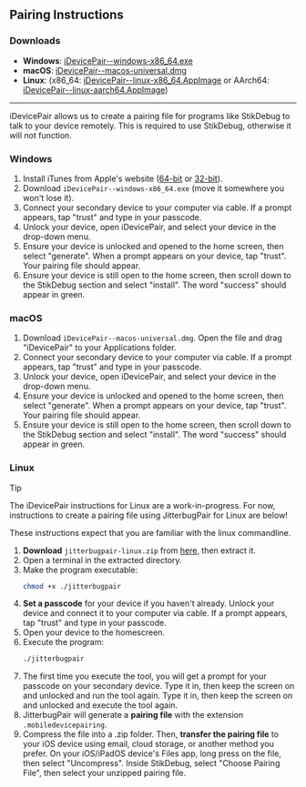## Pairing Instructions

### Downloads
- **Windows**: [iDevicePair--windows-x86_64.exe](https://github.com/jkcoxson/idevice_pair/releases/latest/download/iDevicePair--windows-x86_64.exe)
- **macOS**: [iDevicePair--macos-universal.dmg](https://github.com/jkcoxson/idevice_pair/releases/latest/download/iDevicePair--macos-universal.dmg)
- **Linux**: (x86_64: [iDevicePair--linux-x86_64.AppImage](https://github.com/jkcoxson/idevice_pair/releases/latest/download/iDevicePair--linux-x86_64.AppImage) or AArch64: [iDevicePair--linux-aarch64.AppImage](https://github.com/jkcoxson/idevice_pair/releases/latest/download/iDevicePair--linux-aarch64.AppImage))
---

iDevicePair allows us to create a pairing file for programs like StikDebug to talk to your device remotely. This is required to use StikDebug, otherwise it will not function.

### Windows

1. Install iTunes from Apple's website ([64-bit](https://apple.com/itunes/download/win64) or [32-bit](https://apple.com/itunes/download/win32)).
2. Download `iDevicePair--windows-x86_64.exe` (move it somewhere you won't lose it).
3. Connect your secondary device to your computer via cable. If a prompt appears, tap "trust" and type in your passcode.
4. Unlock your device, open iDevicePair, and select your device in the drop-down menu.
5. Ensure your device is unlocked and opened to the home screen, then select "generate". When a prompt appears on your device, tap "trust". Your pairing file should appear.
6. Ensure your device is still open to the home screen, then scroll down to the StikDebug section and select "install". The word "success" should appear in green.

### macOS

1. Download `iDevicePair--macos-universal.dmg`. Open the file and drag "iDevicePair" to your Applications folder.
3. Connect your secondary device to your computer via cable. If a prompt appears, tap "trust" and type in your passcode.
4. Unlock your device, open iDevicePair, and select your device in the drop-down menu.
5. Ensure your device is unlocked and opened to the home screen, then select "generate". When a prompt appears on your device, tap "trust". Your pairing file should appear.
6. Ensure your device is still open to the home screen, then scroll down to the StikDebug section and select "install". The word "success" should appear in green.

### Linux

> [!TIP]
> The iDevicePair instructions for Linux are a work-in-progress. For now, instructions to create a pairing file using JitterbugPair for Linux are below!

These instructions expect that you are familiar with the linux commandline.

1. **Download** `jitterbugpair-linux.zip` from [here](https://github.com/osy/Jitterbug/releases/download/v1.3.1/jitterbugpair-linux.zip), then extract it.
2. Open a terminal in the extracted directory.
3. Make the program executable:
   ```bash
   chmod +x ./jitterbugpair
   ```
4. **Set a passcode** for your device if you haven't already. Unlock your device and connect it to your computer via cable. If a prompt appears, tap "trust" and type in your passcode.
5. Open your device to the homescreen.
6. Execute the program:
   ```bash
   ./jitterbugpair
   ```
7. The first time you execute the tool, you will get a prompt for your passcode on your secondary device. Type it in, then keep the screen on and unlocked and run the tool again. Type it in, then keep the screen on and unlocked and execute the tool again.
8. JitterbugPair will generate a **pairing file** with the extension `.mobiledevicepairing`.
9. Compress the file into a .zip folder. Then, **transfer the pairing file** to your iOS device using email, cloud storage, or another method you prefer. On your iOS/iPadOS device's Files app, long press on the file, then select "Uncompress". Inside StikDebug, select "Choose Pairing File", then select your unzipped pairing file.